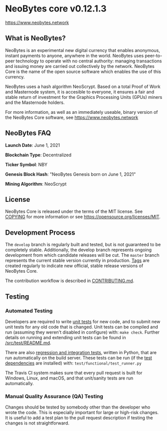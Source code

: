 NeoBytes core v0.12.1.3
=======================

https://www.neobytes.network


## What is NeoBytes?

NeoBytes is an experimental new digital currency that enables anonymous, instant payments to anyone, anywhere in the world. NeoBytes uses peer-to-peer technology to operate with no central authority: managing transactions and issuing money are carried out collectively by the network. NeoBytes Core is the name of the open source software which enables the use of this currency.

NeoBytes uses a hash algorithm NeoScrypt. Based on a total Proof of Work and Masternode system, it is accesible to everyone, it ensures a fair and stable return of investment for the Graphics Processing Units (GPUs) miners and the Masternode holders.

For more information, as well as an immediately useable, binary version of the NeoBytes Core software, see <https://www.neobytes.network>

## NeoBytes FAQ

**Launch Date**: June 1, 2021

**Blockchain Type**: Decentralized

**Ticker Symbol**: NBY

**Genesis Block Hash**: "NeoBytes Genesis born on June 1, 2021"

**Mining Algorithm**: NeoScrypt


## License
NeoBytes Core is released under the terms of the MIT license. See [COPYING](COPYING) for more information or see <https://opensource.org/licenses/MIT>.

## Development Process
The `develop` branch is regularly built and tested, but is not guaranteed to be completely stable.  Additionally, the develop branch represents ongoing development from which candidate releases will be cut.
The `master` branch represents the current stable version currently in production.
[Tags](https://github.com/neobytes-project/NeoBytes/tags) are created regularly to indicate new official, stable release versions of NeoBytes Core.

The contribution workflow is described in [CONTRIBUTING.md](CONTRIBUTING.md).

## Testing

### Automated Testing

Developers are required to write [unit tests](src/test/README.md) for new code, and to submit new unit tests for any old code that is changed. Unit tests can be compiled and run (assuming they weren't disabled in configure) with: `make check`. Further details on running and extending unit tests can be found in [/src/test/README.md](/src/test/README.md).

There are also [regression and integration tests](/test), written in Python, that are run automatically on the build server.  These tests can be run (if the [test dependencies](/test) are installed) with: `test/functional/test_runner.py`

The Travis CI system makes sure that every pull request is built for Windows, Linux, and macOS, and that unit/sanity tests are run automatically.

### Manual Quality Assurance (QA) Testing

Changes should be tested by somebody other than the developer who wrote the code. This is especially important for large or high-risk changes. It is useful to add a test plan to the pull request description if testing the changes is not straightforward.
